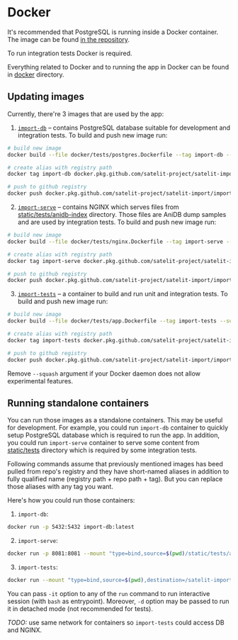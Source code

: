 # Docker

It's recommended that PostgreSQL is running inside a Docker container. The image can be found [in the repository](https://github.com/satelit-project/satelit-import/packages/29066).

To run integration tests Docker is required.

Everything related to Docker and to running the app in Docker can be found in [docker](./) directory.

## Updating images

Currently, there're 3 images that are used by the app:

1. [`import-db`](https://github.com/satelit-project/satelit-import/packages/29066) – contains PostgreSQL database suitable for development and integration tests. To build and push new image run:

```bash
# build new image
docker build --file docker/tests/postgres.Dockerfile --tag import-db --squash .

# create alias with registry path
docker tag import-db docker.pkg.github.com/satelit-project/satelit-import/import-db

# push to github registry
docker push docker.pkg.github.com/satelit-project/satelit-import/import-db:latest
```

2. [`import-serve`](https://github.com/satelit-project/satelit-import/packages/29042) – contains NGINX which serves files from [static/tests/anidb-index](../static/tests/anidb-index) directory. Those files are AniDB dump samples and are used by integration tests. To build and push new image run:

```bash
# build new image
docker build --file docker/tests/nginx.Dockerfile --tag import-serve --squash .

# create alias with registry path
docker tag import-serve docker.pkg.github.com/satelit-project/satelit-import/import-serve

# push to github registry
docker push docker.pkg.github.com/satelit-project/satelit-import/import-serve:latest
```

3. [`import-tests`](https://github.com/satelit-project/satelit-import/packages/28797) – a container to build and run unit and integration tests. To build and push new image run:

```bash
# build new image
docker build --file docker/tests/app.Dockerfile --tag import-tests --squash .

# create alias with registry path
docker tag import-tests docker.pkg.github.com/satelit-project/satelit-import/import-tests

# push to github registry
docker push docker.pkg.github.com/satelit-project/satelit-import/import-tests:latest
```

Remove `--squash` argument if your Docker daemon does not allow experimental features.

## Running standalone containers

You can run those images as a standalone containers. This may be useful for development. For example, you could run `import-db` container to quickly setup PostgreSQL database which is required to run the app. In addition, you could run `import-serve` container to serve some content from [static/tests](../static/tests) directory which is required by some integration tests.

Following commands assume that previously mentioned images has beed pulled from repo's registry and they have short-named aliases in addition to fully qualified name (registry path + repo path + tag). But you can replace those aliases with any tag you want.

Here's how you could run those containers:

1. `import-db`:

```bash
docker run -p 5432:5432 import-db:latest
```

2. `import-serve`:

```bash
docker run -p 8081:8081 --mount "type=bind,source=$(pwd)/static/tests/anidb-index,destination=/usr/share/nginx/anidb" import-serve:latest
```

3. `import-tests`:

```bash
docker run --mount "type=bind,source=$(pwd),destination=/satelit-import/repo" import-tests:latest
```

You can pass `-it` option to any of the `run` command to run interactive session (with `bash` as entrypoint). Moreover, `-d` option may be passed to run it in detached mode (not recommended for tests).

_TODO:_ use same network for containers so `import-tests` could access DB and NGINX.

